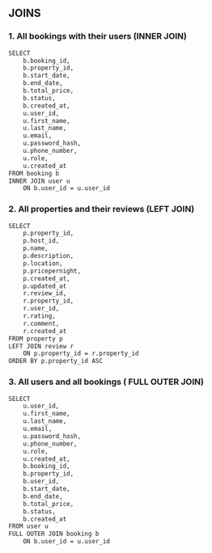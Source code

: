 ## JOINS
### 1. All bookings with their users (INNER JOIN)

```sh
SELECT 
    b.booking_id,
    b.property_id,
    b.start_date,
    b.end_date,
    b.total_price,
    b.status,
    b.created_at,
    u.user_id,
    u.first_name,
    u.last_name,
    u.email,
    u.password_hash,
    u.phone_number,
    u.role,
    u.created_at
FROM booking b 
INNER JOIN user u 
    ON b.user_id = u.user_id 
```

### 2. All properties and their reviews (LEFT JOIN)
```sh
SELECT
    p.property_id,
    p.host_id,
    p.name,
    p.description,
    p.location,
    p.pricepernight,
    p.created_at,
    p.updated_at
    r.review_id,
    r.property_id,
    r.user_id,
    r.rating,
    r.comment,
    r.created_at
FROM property p
LEFT JOIN review r
    ON p.property_id = r.property_id
ORDER BY p.property_id ASC
```

### 3. All users and all bookings ( FULL OUTER JOIN)
```sh
SELECT 
    u.user_id,
    u.first_name,
    u.last_name,
    u.email,
    u.password_hash,
    u.phone_number,
    u.role,
    u.created_at,
    b.booking_id,
    b.property_id,
    b.user_id,
    b.start_date,
    b.end_date,
    b.total_price,
    b.status,
    b.created_at
FROM user u   
FULL OUTER JOIN booking b
    ON b.user_id = u.user_id 
```